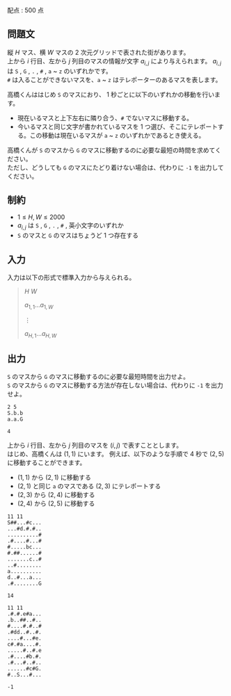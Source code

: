 配点 : $500$ 点

## 問題文

縦 $H$ マス、横 $W$ マスの $2$ 次元グリッドで表された街があります。<br>
上から $i$ 行目、左から $j$ 列目のマスの情報が文字 $a_{i,j}$ により与えられます。 $a_{i,j}$ は `S` , `G` , `.` , `#` , `a` ~ `z` のいずれかです。<br>
`#` は入ることができないマスを、`a` ~ `z` はテレポーターのあるマスを表します。

高橋くんははじめ `S` のマスにおり、 $1$ 秒ごとに以下のいずれかの移動を行います。

- 現在いるマスと上下左右に隣り合う、`#` でないマスに移動する。
- 今いるマスと同じ文字が書かれているマスを $1$ つ選び、そこにテレポートする。この移動は現在いるマスが `a` ~ `z` のいずれかであるとき使える。

高橋くんが `S` のマスから `G` のマスに移動するのに必要な最短の時間を求めてください。<br>
ただし、どうしても `G` のマスにたどり着けない場合は、代わりに `-1` を出力してください。

## 制約

- $1 \le H, W \le 2000$
- $a_{i,j}$ は `S` , `G` , `.` , `#` , 英小文字のいずれか
- `S` のマスと `G` のマスはちょうど $1$ つ存在する

## 入力

入力は以下の形式で標準入力から与えられる。

> $H$ $W$
> 
> $a_{1,1}\dots a_{1,W}$
> 
> $\vdots$
> 
> $a_{H,1}\dots a_{H,W}$

## 出力

`S` のマスから `G` のマスに移動するのに必要な最短時間を出力せよ。<br>
`S` のマスから `G` のマスに移動する方法が存在しない場合は、代わりに `-1` を出力せよ。

```input1
2 5
S.b.b
a.a.G
```

```output1
4
```

上から $i$ 行目、左から $j$ 列目のマスを $(i, j)$ で表すこととします。<br>
はじめ、高橋くんは $(1, 1)$ にいます。
例えば、以下のような手順で $4$ 秒で $(2, 5)$ に移動することができます。

- $(1, 1)$ から $(2, 1)$ に移動する
- $(2, 1)$ と同じ `a` のマスである $(2, 3)$ にテレポートする
- $(2, 3)$ から $(2, 4)$ に移動する
- $(2, 4)$ から $(2, 5)$ に移動する

```input2
11 11
S##...#c...
...#d.#.#..
..........#
.#....#...#
#.....bc...
#.##......#
.......c..#
..#........
a..........
d..#...a...
.#........G
```

```output2
14
```

```input3
11 11
.#.#.e#a...
.b..##..#..
#....#.#..#
.#dd..#..#.
....#...#e.
c#.#a....#.
.....#..#.e
.#....#b.#.
.#...#..#..
......#c#G.
#..S...#...
```

```output3
-1
```